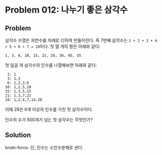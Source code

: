 # Problem 012: 나누기 좋은 삼각수

## Problem

삼각수 수열은 자연수를 차례로 더하여 만들어진다. 즉 7번째 삼각수는 `1 + 2 + 3 + 4 + 5 + 6 + 7 = 28`이다. 첫 열 개의 항은 아래와 같다:

`1, 3, 6, 10, 15, 21, 28, 36, 45, 55`

첫 일곱 개 삼각수의 인수를 나열해보면 아래와 같다:

```
 1: 1
 3: 1,3
 6: 1,2,3,6
10: 1,2,5,10
15: 1,3,5,15
21: 1,3,7,21
28: 1,2,4,7,14,28
```

이때 28은 6개 이상의 인수를 가진 첫 삼각수이다.

인수의 수가 500개가 넘는 첫 삼각수는 무엇인가?

## Solution

brute-force. 단, 인수는 소인수분해로 센다.